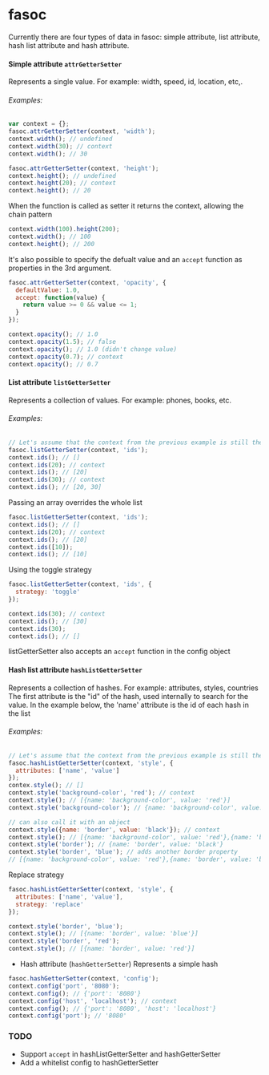 fasoc
=====
Currently there are four types of data in fasoc: simple attribute, list attribute, hash list attribute and hash attribute.

#### Simple attribute `attrGetterSetter`

Represents a single value. For example: width, speed, id, location, etc,.
###### Examples:

```javascript
var context = {};
fasoc.attrGetterSetter(context, 'width');
context.width(); // undefined
context.width(30); // context
context.width(); // 30

fasoc.attrGetterSetter(context, 'height');
context.height(); // undefined
context.height(20); // context
context.height(); // 20
```

When the function is called as setter it returns the context, allowing the chain
pattern

```javascript
context.width(100).height(200);
context.width(); // 100
context.height(); // 200 
```

It's also possible to specify the defualt value and an `accept` function as properties
in the 3rd argument.

```javascript
fasoc.attrGetterSetter(context, 'opacity', {
  defaultValue: 1.0,
  accept: function(value) {
    return value >= 0 && value <= 1;
  }
});

context.opacity(); // 1.0
context.opacity(1.5); // false
context.opacity(); // 1.0 (didn't change value)
context.opacity(0.7); // context
context.opacity(); // 0.7
```

#### List attribute `listGetterSetter`

Represents a collection of values. For example: phones, books, etc.
###### Examples:

```javascript
// Let's assume that the context from the previous example is still the same
fasoc.listGetterSetter(context, 'ids');
context.ids(); // []
context.ids(20); // context
context.ids(); // [20]
context.ids(30); // context
context.ids(); // [20, 30]
```

Passing an array overrides the whole list
```javascript
fasoc.listGetterSetter(context, 'ids');
context.ids(); // []
context.ids(20); // context
context.ids(); // [20]
context.ids([10]);
context.ids(); // [10]
```

Using the toggle strategy
```javascript
fasoc.listGetterSetter(context, 'ids', {
  strategy: 'toggle'
});

context.ids(30); // context
context.ids(); // [30]
context.ids(30);
context.ids(); // []
```

listGetterSetter also accepts an `accept` function in the config object


#### Hash list attribute `hashListGetterSetter`

Represents a collection of hashes. For example: attributes, styles, countries
The first attribute is the "id" of the hash, used internally to search for the value.
In the example below, the 'name' attribute is the id of each hash in the list

###### Examples:
```javascript
// Let's assume that the context from the previous example is still the same
fasoc.hashListGetterSetter(context, 'style', {
  attributes: ['name', 'value']
});
contex.style(); // []
context.style('background-color', 'red'); // context
context.style(); // [{name: 'background-color', value: 'red'}]
context.style('background-color'); // {name: 'background-color', value: 'red'}

// can also call it with an object
context.style({name: 'border', value: 'black'}); // context
context.style(); // [{name: 'background-color', value: 'red'},{name: 'border', value: 'black'}]
context.style('border'); // {name: 'border', value: 'black'}
context.style('border', 'blue'); // adds another border property
// [{name: 'background-color', value: 'red'},{name: 'border', value: 'black'},{name: 'border', value: 'blue'}]
```

Replace strategy
```javascript
fasoc.hashListGetterSetter(context, 'style', {
  attributes: ['name', 'value'],
  strategy: 'replace'
});

context.style('border', 'blue');
context.style(); // [{name: 'border', value: 'blue'}]
context.style('border', 'red');
context.style(); // [{name: 'border', value: 'red'}]
```


+ Hash attribute (`hashGetterSetter`)
Represents a simple hash

```javascript
fasoc.hashGetterSetter(context, 'config');
context.config('port', '8080');
context.config(); // {'port': '8080'}
context.config('host', 'localhost'); // context
context.config(); // {'port': '8080', 'host': 'localhost'}
context.config('port'); // '8080'
```

### TODO
+ Support `accept` in hashListGetterSetter and hashGetterSetter
+ Add a whitelist config to hashGetterSetter

